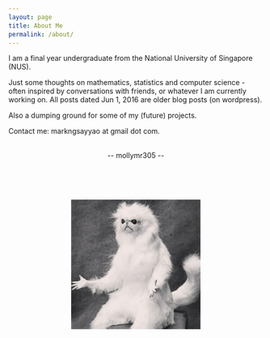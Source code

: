 ```yaml
---
layout: page
title: About Me
permalink: /about/
---
```


I am a final year undergraduate from the National University of Singapore (NUS).

Just some thoughts on mathematics, statistics and computer science - often inspired by conversations with friends, or whatever I am currently working on. All posts dated Jun 1, 2016 are older blog posts (on wordpress).

Also a dumping ground for some of my (future) projects. 

Contact me: markngsayyao at gmail dot com.

<br>

<center>
-- mollymr305 --
</center>

<br><br><br>

<center>
    <img src="/pictures/cat_guardian.png" height="256" width="256">
</center>
